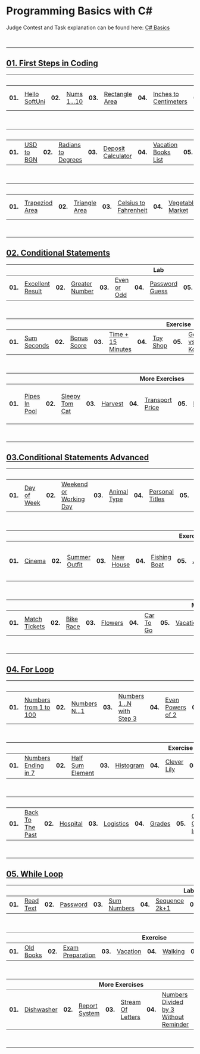 # Programming Basics with C#
Judge Contest and Task explanation can be found here: <a href="https://judge.softuni.org/Contests/#!/List/ByCategory/245/CSharp-Basics">C# Basics</a>

<br/>

---

## <a href="https://github.com/vilyanab8/ProgrammingBasics/tree/main/C%23/01.FirstStepsInCoding">01. First Steps in Coding</a>

<table>
  <thead>
    <tr>
      <th colspan="18" style="text-align:center;">Lab</th>
    </tr>
  </thead>
  <tbody>
    <tr>
      <td><b>01.</b></td>
      <td><a href="https://github.com/vilyanab8/ProgrammingBasics/tree/main/C%23/01.FirstStepsInCoding/T01_HelloSoftUni">Hello SoftUni</a></td>
      <td><b>02.</b></td>
      <td><a href="https://github.com/vilyanab8/ProgrammingBasics/tree/main/C%23/01.FirstStepsInCoding/T02_Nums1To10">Nums 1...10</a></td>
      <td><b>03.</b></td>
      <td><a href="https://github.com/vilyanab8/ProgrammingBasics/tree/main/C%23/01.FirstStepsInCoding/T03_RectangleArea">Rectangle Area</a></td>
      <td><b>04.</b></td>
      <td><a href="https://github.com/vilyanab8/ProgrammingBasics/tree/main/C%23/01.FirstStepsInCoding/T04_InchesToCentimeters">Inches to Centimeters</a></td>
      <td><b>05.</b></td>
      <td><a href="https://github.com/vilyanab8/ProgrammingBasics/tree/main/C%23/01.FirstStepsInCoding/T05_GreetingByName">Greeting by Name</a></td>
       <td><b>06.</b></td>
      <td><a href="https://github.com/vilyanab8/ProgrammingBasics/tree/main/C%23/01.FirstStepsInCoding/T06_ConcatenateData">Concatenate Data</a></td>
      <td><b>07.</b></td>
      <td><a href="https://github.com/vilyanab8/ProgrammingBasics/tree/main/C%23/01.FirstStepsInCoding/T07_ProjectsCreation">Projects Creation</a></td>
      <td><b>08.</b></td>
      <td><a href="https://github.com/vilyanab8/ProgrammingBasics/tree/main/C%23/01.FirstStepsInCoding/T08_PetShop">Pet Shop</a></td>
      <td><b>09.</b></td>
      <td><a href="https://github.com/vilyanab8/ProgrammingBasics/tree/main/C%23/01.FirstStepsInCoding/T09_YardGreening">Yard Greening
</a></td>
    </tr>
  </tbody>
</table>
<br/>

<table>
  <thead>
    <tr>
      <th colspan="18" style="text-align:center;">Exercise</th>
    </tr>
  </thead>
  <tbody>
    <tr>
      <td><b>01.</b></td>
      <td><a href="https://github.com/vilyanab8/ProgrammingBasics/tree/main/C%23/01.FirstStepsInCoding-Exercise/T01_USDtoBGN">USD to BGN</a></td>
      <td><b>02.</b></td>
      <td><a href="https://github.com/vilyanab8/ProgrammingBasics/tree/main/C%23/01.FirstStepsInCoding-Exercise/T02_RadiansToDegrees">Radians to Degrees</a></td>
      <td><b>03.</b></td>
      <td><a href="https://github.com/vilyanab8/ProgrammingBasics/tree/main/C%23/01.FirstStepsInCoding-Exercise/T03_DepositCalculator">Deposit Calculator</a></td>
      <td><b>04.</b></td>
      <td><a href="https://github.com/vilyanab8/ProgrammingBasics/tree/main/C%23/01.FirstStepsInCoding-Exercise/T04_VacationBooksList">Vacation Books List</a></td>
      <td><b>05.</b></td>
      <td><a href="https://github.com/vilyanab8/ProgrammingBasics/tree/main/C%23/01.FirstStepsInCoding-Exercise/T05_SuppliesForSchool">Supplies for School</a></td>
       <td><b>06.</b></td>
      <td><a href="https://github.com/vilyanab8/ProgrammingBasics/tree/main/C%23/01.FirstStepsInCoding-Exercise/T06_Repainting">Repainting</a></td>
      <td><b>07.</b></td>
      <td><a href="https://github.com/vilyanab8/ProgrammingBasics/tree/main/C%23/01.FirstStepsInCoding-Exercise/T07_FoodDelivery">Food Delivery</a></td>
      <td><b>08.</b></td>
      <td><a href="https://github.com/vilyanab8/ProgrammingBasics/tree/main/C%23/01.FirstStepsInCoding-Exercise/T08_BasketballEquipment">Basketball Equipment</a></td>
      <td><b>09.</b></td>
      <td><a href="https://github.com/vilyanab8/ProgrammingBasics/tree/main/C%23/01.FirstStepsInCoding-Exercise/T09_FishTank">Fish Tank
</a></td>
    </tr>
  </tbody>
</table>
<br/>

<table>
  <thead>
    <tr>
      <th colspan="20" style="text-align:center;">More Exercises</th>
    </tr>
  </thead>
  <tbody>
    <tr>
      <td><b>01.</b></td>
      <td><a href="https://github.com/vilyanab8/ProgrammingBasics/tree/main/C%23/01.FirstStepsInCoding-MoreExercise/T01_TrapezoidArea">Trapeziod Area</a></td>
      <td><b>02.</b></td>
      <td><a href="https://github.com/vilyanab8/ProgrammingBasics/tree/main/C%23/01.FirstStepsInCoding-MoreExercise/T02_TriangleArea">Triangle Area</a></td>
      <td><b>03.</b></td>
      <td><a href="https://github.com/vilyanab8/ProgrammingBasics/tree/main/C%23/01.FirstStepsInCoding-MoreExercise/T03_CelsiusToFahrenheit">Celsius to Fahrenheit</a></td>
      <td><b>04.</b></td>
      <td><a href="https://github.com/vilyanab8/ProgrammingBasics/tree/main/C%23/01.FirstStepsInCoding-MoreExercise/T04_VegetableMarket">Vegetable Market</a></td>
      <td><b>05.</b></td>
      <td><a href="https://github.com/vilyanab8/ProgrammingBasics/tree/main/C%23/01.FirstStepsInCoding-MoreExercise/T05_TrainingLab">Training Lab</a></td>
       <td><b>06.</b></td>
      <td><a href="https://github.com/vilyanab8/ProgrammingBasics/tree/main/C%23/01.FirstStepsInCoding-MoreExercise/T06_Fishland">Fishland</a></td>
      <td><b>07.</b></td>
      <td><a href="https://github.com/vilyanab8/ProgrammingBasics/tree/main/C%23/01.FirstStepsInCoding-MoreExercise/T07_HousePainting">House Painting</a></td>
      <td><b>08.</b></td>
      <td><a href="https://github.com/vilyanab8/ProgrammingBasics/tree/main/C%23/01.FirstStepsInCoding-MoreExercise/T08_CircleAreaAndPerimeter">Circle Area and Perimeter</a></td>
      <td><b>09.</b></td>
      <td><a href="https://github.com/vilyanab8/ProgrammingBasics/tree/main/C%23/01.FirstStepsInCoding-MoreExercise/T09_WeatherForecast">Weather Forecast
</a></td>
      <td><b>10.</b></td>
      <td><a href="https://github.com/vilyanab8/ProgrammingBasics/tree/main/C%23/01.FirstStepsInCoding-MoreExercise/T10_WeatherForecast-Part2">Weather Forecast - Part 2</a></td>
    </tr>
  </tbody>
</table>
<br/>

---

## <a href="https://github.com/vilyanab8/ProgrammingBasics/tree/main/C%23/02.ConditionalStatements">02. Conditional Statements</a>

<table>
  <thead>
    <tr>
      <th colspan="14" style="text-align:center;">Lab</th>
    </tr>
  </thead>
  <tbody>
    <tr>
      <td><b>01.</b></td>
      <td><a href="https://github.com/vilyanab8/ProgrammingBasics/tree/main/C%23/02.ConditionalStatements/T01_ExcellentResult">Excellent Result</a></td>
      <td><b>02.</b></td>
      <td><a href="https://github.com/vilyanab8/ProgrammingBasics/tree/main/C%23/02.ConditionalStatements/T02_GreaterNumber">Greater Number</a></td>
      <td><b>03.</b></td>
      <td><a href="https://github.com/vilyanab8/ProgrammingBasics/tree/main/C%23/02.ConditionalStatements/T03_EvenOrOdd">Even or Odd</a></td>
      <td><b>04.</b></td>
      <td><a href="https://github.com/vilyanab8/ProgrammingBasics/tree/main/C%23/02.ConditionalStatements/T04_PasswordGuess">Password Guess</a></td>
      <td><b>05.</b></td>
      <td><a href="https://github.com/vilyanab8/ProgrammingBasics/tree/main/C%23/02.ConditionalStatements/T05_Number100To200">Number 100...200</a></td>
       <td><b>06.</b></td>
      <td><a href="https://github.com/vilyanab8/ProgrammingBasics/tree/main/C%23/02.ConditionalStatements/T06_SpeedInfo">Speed Info</a></td>
      <td><b>07.</b></td>
      <td><a href="https://github.com/vilyanab8/ProgrammingBasics/tree/main/C%23/02.ConditionalStatements/T07_AreaOfFigures">Area of Figures</a></td>
    </tr>
  </tbody>
</table>
<br/>

<table>
  <thead>
    <tr>
      <th colspan="16" style="text-align:center;">Exercise</th>
    </tr>
  </thead>
  <tbody>
    <tr>
      <td><b>01.</b></td>
      <td><a href="https://github.com/vilyanab8/ProgrammingBasics/tree/main/C%23/02.ConditionalStatements-Exercise/T01_SumSeconds">Sum Seconds</a></td>
      <td><b>02.</b></td>
      <td><a href="https://github.com/vilyanab8/ProgrammingBasics/tree/main/C%23/02.ConditionalStatements-Exercise/T02_BonusScore">Bonus Score</a></td>
      <td><b>03.</b></td>
      <td><a href="https://github.com/vilyanab8/ProgrammingBasics/tree/main/C%23/02.ConditionalStatements-Exercise/T03_Time%2B15Minutes">Time + 15 Minutes</a></td>
      <td><b>04.</b></td>
      <td><a href="https://github.com/vilyanab8/ProgrammingBasics/tree/main/C%23/02.ConditionalStatements-Exercise/T04_ToyShop">Toy Shop</a></td>
      <td><b>05.</b></td>
      <td><a href="https://github.com/vilyanab8/ProgrammingBasics/tree/main/C%23/02.ConditionalStatements-Exercise/T05_GodzillaVs.Kong">Godzilla vs. Kong</a></td>
       <td><b>06.</b></td>
      <td><a href="https://github.com/vilyanab8/ProgrammingBasics/tree/main/C%23/02.ConditionalStatements-Exercise/T06_WorldSwimmingRecord">World Swimming Record</a></td>
      <td><b>07.</b></td>
      <td><a href="https://github.com/vilyanab8/ProgrammingBasics/tree/main/C%23/02.ConditionalStatements-Exercise/T07_Shopping">Shopping</a></td>
       <td><b>08.</b></td>
      <td><a href="https://github.com/vilyanab8/ProgrammingBasics/tree/main/C%23/02.ConditionalStatements-Exercise/T08_LunchBreak">Lunch Break</a></td>
    </tr>
  </tbody>
</table>
<br/>

<table>
  <thead>
    <tr>
      <th colspan="16" style="text-align:center;">More Exercises</th>
    </tr>
  </thead>
  <tbody>
    <tr>
      <td><b>01.</b></td>
      <td><a href="https://github.com/vilyanab8/ProgrammingBasics/tree/main/C%23/02.ConditionalStatements-MoreExercises/T01_PipesInPool">Pipes In Pool</a></td>
      <td><b>02.</b></td>
      <td><a href="https://github.com/vilyanab8/ProgrammingBasics/tree/main/C%23/02.ConditionalStatements-MoreExercises/T02_SleepyTomCat">Sleepy Tom Cat</a></td>
      <td><b>03.</b></td>
      <td><a href="https://github.com/vilyanab8/ProgrammingBasics/tree/main/C%23/02.ConditionalStatements-MoreExercises/T03_Harvest">Harvest</a></td>
      <td><b>04.</b></td>
      <td><a href="https://github.com/vilyanab8/ProgrammingBasics/tree/main/C%23/02.ConditionalStatements-MoreExercises/T04_TransportPrice">Transport Price</a></td>
      <td><b>05.</b></td>
      <td><a href="https://github.com/vilyanab8/ProgrammingBasics/tree/main/C%23/02.ConditionalStatements-MoreExercises/T05_Pets">Pets</a></td>
       <td><b>06.</b></td>
      <td><a href="https://github.com/vilyanab8/ProgrammingBasics/tree/main/C%23/02.ConditionalStatements-MoreExercises/T06_FlowerShop">Flower Shop</a></td>
      <td><b>07.</b></td>
      <td><a href="https://github.com/vilyanab8/ProgrammingBasics/tree/main/C%23/02.ConditionalStatements-MoreExercises/T07_FuelTank">Fuel Tank</a></td>
      <td><b>08.</b></td>
      <td><a href="https://github.com/vilyanab8/ProgrammingBasics/tree/main/C%23/02.ConditionalStatements-MoreExercises/T08_FuelTank-Part2">Fuel Tank - Part 2</a></td>
</a></td>
    </tr>
  </tbody>
</table>
<br/>

---

## <a href="https://github.com/vilyanab8/ProgrammingBasics/tree/main/C%23/03.ConditionalStatementsAdvanced">03.Conditional Statements Advanced</a>

<table>
  <thead>
    <tr>
      <th colspan="24" style="text-align:center;">Lab</th>
    </tr>
  </thead>
  <tbody>
    <tr>
      <td><b>01.</b></td>
      <td><a href="https://github.com/vilyanab8/ProgrammingBasics/tree/main/C%23/03.ConditionalStatementsAdvanced/T01_DayOfWeek">Day of Week</a></td>
      <td><b>02.</b></td>
      <td><a href="https://github.com/vilyanab8/ProgrammingBasics/tree/main/C%23/03.ConditionalStatementsAdvanced/T02_WeekendOrWorkingDay">Weekend or Working Day</a></td>
      <td><b>03.</b></td>
      <td><a href="https://github.com/vilyanab8/ProgrammingBasics/tree/main/C%23/03.ConditionalStatementsAdvanced/T03_AnimalType">Animal Type</a></td>
      <td><b>04.</b></td>
      <td><a href="https://github.com/vilyanab8/ProgrammingBasics/tree/main/C%23/03.ConditionalStatementsAdvanced/T04_PersonalTitles">Personal Titles</a></td>
      <td><b>05.</b></td>
      <td><a href="https://github.com/vilyanab8/ProgrammingBasics/tree/main/C%23/03.ConditionalStatementsAdvanced/T05_SmallShop">Small Shop</a></td>
       <td><b>06.</b></td>
      <td><a href="https://github.com/vilyanab8/ProgrammingBasics/tree/main/C%23/03.ConditionalStatementsAdvanced/T06_NumberInRange">Number in Range</a></td>
      <td><b>07.</b></td>
      <td><a href="https://github.com/vilyanab8/ProgrammingBasics/tree/main/C%23/03.ConditionalStatementsAdvanced/T07_WorkingHours">Working Hours</a></td>
      <td><b>08.</b></td>
      <td><a href="https://github.com/vilyanab8/ProgrammingBasics/tree/main/C%23/03.ConditionalStatementsAdvanced/T08_CinemaTicket">Cinema Ticket</a></td>
      <td><b>09.</b></td>
      <td><a href="https://github.com/vilyanab8/ProgrammingBasics/tree/main/C%23/03.ConditionalStatementsAdvanced/T09_FruitOrVegetable">Fruit or Vegetable</a></td>
       <td><b>10.</b></td>
      <td><a href="https://github.com/vilyanab8/ProgrammingBasics/tree/main/C%23/03.ConditionalStatementsAdvanced/T10_InvalidNumber">Invalid Number</a></td>
      <td><b>11.</b></td>
      <td><a href="https://github.com/vilyanab8/ProgrammingBasics/tree/main/C%23/03.ConditionalStatementsAdvanced/T11_FruitShop">Fruit Shop</a></td>
       <td><b>12.</b></td>
      <td><a href="https://github.com/vilyanab8/ProgrammingBasics/tree/main/C%23/03.ConditionalStatementsAdvanced/T12_TradeCommissions">Trade Commissions</a></td>
    </tr>
  </tbody>
</table>
<br/>

<table>
  <thead>
    <tr>
      <th colspan="18" style="text-align:center;">Exercise</th>
    </tr>
  </thead>
  <tbody>
    <tr>
      <td><b>01.</b></td>
      <td><a href="https://github.com/vilyanab8/ProgrammingBasics/tree/main/C%23/03.ConditionalStatementsAdvanced-Exercise/T01_Cinema">Cinema</a></td>
      <td><b>02.</b></td>
      <td><a href="https://github.com/vilyanab8/ProgrammingBasics/tree/main/C%23/03.ConditionalStatementsAdvanced-Exercise/T02_SummerOutfit">Summer Outfit</a></td>
      <td><b>03.</b></td>
      <td><a href="https://github.com/vilyanab8/ProgrammingBasics/tree/main/C%23/03.ConditionalStatementsAdvanced-Exercise/T03_NewHouse">New House</a></td>
      <td><b>04.</b></td>
      <td><a href="https://github.com/vilyanab8/ProgrammingBasics/tree/main/C%23/03.ConditionalStatementsAdvanced-Exercise/T04_FishingBoat">Fishing Boat</a></td>
      <td><b>05.</b></td>
      <td><a href="https://github.com/vilyanab8/ProgrammingBasics/tree/main/C%23/03.ConditionalStatementsAdvanced-Exercise/T05_Journey">Journey</a></td>
       <td><b>06.</b></td>
      <td><a href="https://github.com/vilyanab8/ProgrammingBasics/tree/main/C%23/03.ConditionalStatementsAdvanced-Exercise/T06_OperationsBetweenNumbers">Operations Between Numbers</a></td>
      <td><b>07.</b></td>
      <td><a href="https://github.com/vilyanab8/ProgrammingBasics/tree/main/C%23/03.ConditionalStatementsAdvanced-Exercise/T07_HotelRoom">Hotel Room</a></td>
      <td><b>08.</b></td>
      <td><a href="https://github.com/vilyanab8/ProgrammingBasics/tree/main/C%23/03.ConditionalStatementsAdvanced-Exercise/T08_OnTimeForTheExam">On Time for the Exam</a></td>
      <td><b>09.</b></td>
      <td><a href="https://github.com/vilyanab8/ProgrammingBasics/tree/main/C%23/03.ConditionalStatementsAdvanced-Exercise/T09_SkiTrip">Ski Trip
</a></td>
    </tr>
  </tbody>
</table>
<br/>

<table>
  <thead>
    <tr>
      <th colspan="20" style="text-align:center;">More Exercises</th>
    </tr>
  </thead>
  <tbody>
    <tr>
      <td><b>01.</b></td>
      <td><a href="https://github.com/vilyanab8/ProgrammingBasics/tree/main/C%23/03.ConditionalStatementsAdvanced-MoreExercises/T01_MatchTickets">Match Tickets</a></td>
      <td><b>02.</b></td>
      <td><a href="https://github.com/vilyanab8/ProgrammingBasics/tree/main/C%23/03.ConditionalStatementsAdvanced-MoreExercises/T02_BikeRace">Bike Race
</a></td>
      <td><b>03.</b></td>
      <td><a href="https://github.com/vilyanab8/ProgrammingBasics/tree/main/C%23/03.ConditionalStatementsAdvanced-MoreExercises/T03_Flowers">Flowers</a></td>
      <td><b>04.</b></td>
      <td><a href="https://github.com/vilyanab8/ProgrammingBasics/tree/main/C%23/03.ConditionalStatementsAdvanced-MoreExercises/T04_CarToGo">Car To Go</a></td>
      <td><b>05.</b></td>
      <td><a href="https://github.com/vilyanab8/ProgrammingBasics/tree/main/C%23/03.ConditionalStatementsAdvanced-MoreExercises/T05_Vacation">Vacation</a></td>
       <td><b>06.</b></td>
      <td><a href="https://github.com/vilyanab8/ProgrammingBasics/tree/main/C%23/03.ConditionalStatementsAdvanced-MoreExercises/T06_TruckDriver">Truck Driver</a></td>
      <td><b>07.</b></td>
      <td><a href="https://github.com/vilyanab8/ProgrammingBasics/tree/main/C%23/03.ConditionalStatementsAdvanced-MoreExercises/T07_SchoolCamp">School Camp</a></td>
      <td><b>08.</b></td>
      <td><a href="https://github.com/vilyanab8/ProgrammingBasics/tree/main/C%23/03.ConditionalStatementsAdvanced-MoreExercises/T08_PointOnRectangleBorder">Point on Rectangle Border</a></td>
      <td><b>09.</b></td>
      <td><a href="https://github.com/vilyanab8/ProgrammingBasics/tree/main/C%23/03.ConditionalStatementsAdvanced-MoreExercises/T09_NumbersFrom1To10">Numbers from 1 to 10
</a></td>
      <td><b>10.</b></td>
      <td><a href="https://github.com/vilyanab8/ProgrammingBasics/tree/main/C%23/03.ConditionalStatementsAdvanced-MoreExercises/T10_MultiplyBy2">Multiply by 2</a></td>
</a></td>
    </tr>
  </tbody>
</table>
<br/>

---

## <a href="https://github.com/vilyanab8/ProgrammingBasics/tree/main/C%23/04.ForLoop">04. For Loop</a>

<table>
  <thead>
    <tr>
      <th colspan="20" style="text-align:center;">Lab</th>
    </tr>
  </thead>
  <tbody>
    <tr>
      <td><b>01.</b></td>
      <td><a href="https://github.com/vilyanab8/ProgrammingBasics/tree/main/C%23/04.ForLoop/T01_NumbersFrom1To100">Numbers from 1 to 100</a></td>
      <td><b>02.</b></td>
      <td><a href="https://github.com/vilyanab8/ProgrammingBasics/tree/main/C%23/04.ForLoop/T02_NumbersNTo1">Numbers N...1</a></td>
      <td><b>03.</b></td>
      <td><a href="https://github.com/vilyanab8/ProgrammingBasics/tree/main/C%23/04.ForLoop/T03_Numbers1ToNWithStep3">Numbers 1...N with Step 3</a></td>
      <td><b>04.</b></td>
      <td><a href="https://github.com/vilyanab8/ProgrammingBasics/tree/main/C%23/04.ForLoop/T04_EvenPowersOf2">Even Powers of 2</a></td>
      <td><b>05.</b></td>
      <td><a href="https://github.com/vilyanab8/ProgrammingBasics/tree/main/C%23/04.ForLoop/T05_CharacterSequence">Character Sequence</a></td>
       <td><b>06.</b></td>
      <td><a href="https://github.com/vilyanab8/ProgrammingBasics/tree/main/C%23/04.ForLoop/T06_VowelsSum">Vowels Sum</a></td>
      <td><b>07.</b></td>
      <td><a href="https://github.com/vilyanab8/ProgrammingBasics/tree/main/C%23/04.ForLoop/T07_SumNumbers">Sum Numbers</a></td>
      <td><b>08.</b></td>
      <td><a href="https://github.com/vilyanab8/ProgrammingBasics/tree/main/C%23/04.ForLoop/T08_NumberSequence">Number sequence</a></td>
      <td><b>09.</b></td>
      <td><a href="https://github.com/vilyanab8/ProgrammingBasics/tree/main/C%23/04.ForLoop/T09_LeftAndRightSum">Left and Right Sum</a></td>
       <td><b>10.</b></td>
      <td><a href="https://github.com/vilyanab8/ProgrammingBasics/tree/main/C%23/04.ForLoop/T10_OddEvenSum">Odd Even Sum</a></td>
    </tr>
  </tbody>
</table>
<br/>

<table>
  <thead>
    <tr>
      <th colspan="16" style="text-align:center;">Exercise</th>
    </tr>
  </thead>
  <tbody>
    <tr>
      <td><b>01.</b></td>
      <td><a href="https://github.com/vilyanab8/ProgrammingBasics/tree/main/C%23/04.ForLoop-Exercise/T01_NumbersEndingIn7">Numbers Ending in 7</a></td>
      <td><b>02.</b></td>
      <td><a href="https://github.com/vilyanab8/ProgrammingBasics/tree/main/C%23/04.ForLoop-Exercise/T02_HalfSumElement">Half Sum Element</a></td>
      <td><b>03.</b></td>
      <td><a href="https://github.com/vilyanab8/ProgrammingBasics/tree/main/C%23/04.ForLoop-Exercise/T03_Histogram">Histogram</a></td>
      <td><b>04.</b></td>
      <td><a href="https://github.com/vilyanab8/ProgrammingBasics/tree/main/C%23/04.ForLoop-Exercise/T04_CleverLily">Clever Lily</a></td>
      <td><b>05.</b></td>
      <td><a href="https://github.com/vilyanab8/ProgrammingBasics/tree/main/C%23/04.ForLoop-Exercise/T05_Salary">Salary</a></td>
       <td><b>06.</b></td>
      <td><a href="https://github.com/vilyanab8/ProgrammingBasics/tree/main/C%23/04.ForLoop-Exercise/T06_Oscars">Oscars</a></td>
      <td><b>07.</b></td>
      <td><a href="https://github.com/vilyanab8/ProgrammingBasics/tree/main/C%23/04.ForLoop-Exercise/T07_TrekkingMania">Trekking Mania</a></td>
      <td><b>08.</b></td>
      <td><a href="https://github.com/vilyanab8/ProgrammingBasics/tree/main/C%23/04.ForLoop-Exercise/T08_TennisRanklist">Tennis Ranklist</a></td>
</a></td>
    </tr>
  </tbody>
</table>
<br/>

<table>
  <thead>
    <tr>
      <th colspan="22" style="text-align:center;">More Exercises</th>
    </tr>
  </thead>
  <tbody>
    <tr>
      <td><b>01.</b></td>
      <td><a href="https://github.com/vilyanab8/ProgrammingBasics/tree/main/C%23/04.Forloop-MoreExercises/T01_BackToThePast">Back To The Past</a></td>
      <td><b>02.</b></td>
      <td><a href="https://github.com/vilyanab8/ProgrammingBasics/tree/main/C%23/04.Forloop-MoreExercises/T02_Hospital">Hospital
</a></td>
      <td><b>03.</b></td>
      <td><a href="https://github.com/vilyanab8/ProgrammingBasics/tree/main/C%23/04.Forloop-MoreExercises/T03_Logistics">Logistics</a></td>
      <td><b>04.</b></td>
      <td><a href="https://github.com/vilyanab8/ProgrammingBasics/tree/main/C%23/04.Forloop-MoreExercises/T04_Grades">Grades</a></td>
      <td><b>05.</b></td>
      <td><a href="https://github.com/vilyanab8/ProgrammingBasics/tree/main/C%23/04.Forloop-MoreExercises/T05_GameOfIntervals">Game Of Intervals</a></td>
       <td><b>06.</b></td>
      <td><a href="https://github.com/vilyanab8/ProgrammingBasics/tree/main/C%23/04.Forloop-MoreExercises/T06_Bills">Bills</a></td>
      <td><b>07.</b></td>
      <td><a href="https://github.com/vilyanab8/ProgrammingBasics/tree/main/C%23/04.Forloop-MoreExercises/T07_FootballLeague">Football League</a></td>
      <td><b>08.</b></td>
      <td><a href="https://github.com/vilyanab8/ProgrammingBasics/tree/main/C%23/04.Forloop-MoreExercises/T08_EqualPairs">Equal Pairs</a></td>
      <td><b>09.</b></td>
      <td><a href="https://github.com/vilyanab8/ProgrammingBasics/tree/main/C%23/04.Forloop-MoreExercises/T09_Clock">Clock
</a></td>
      <td><b>10.</b></td>
      <td><a href="https://github.com/vilyanab8/ProgrammingBasics/tree/main/C%23/04.Forloop-MoreExercises/T10_Clock-Part2">Clock - part 2</a></td>
       <td><b>11.</b></td>
      <td><a href="https://github.com/vilyanab8/ProgrammingBasics/tree/main/C%23/04.Forloop-MoreExercises/T11_Odd%5CEvenPosition">Odd / Even Position</a></td>
</a></td>
    </tr>
  </tbody>
</table>
<br/>

---

## <a href="https://github.com/vilyanab8/ProgrammingBasics/tree/main/C%23/05.WhileLoop">05. While Loop</a>

<table>
  <thead>
    <tr>
      <th colspan="16" style="text-align:center;">Lab</th>
    </tr>
  </thead>
  <tbody>
    <tr>
      <td><b>01.</b></td>
      <td><a href="https://github.com/vilyanab8/ProgrammingBasics/tree/main/C%23/05.WhileLoop/T01_ReadText">Read Text</a></td>
      <td><b>02.</b></td>
      <td><a href="https://github.com/vilyanab8/ProgrammingBasics/tree/main/C%23/05.WhileLoop/T02_Password">Password</a></td>
      <td><b>03.</b></td>
      <td><a href="https://github.com/vilyanab8/ProgrammingBasics/tree/main/C%23/05.WhileLoop/T03_SumNumbers">Sum Numbers</a></td>
      <td><b>04.</b></td>
      <td><a href="https://github.com/vilyanab8/ProgrammingBasics/tree/main/C%23/05.WhileLoop/T04_Sequence2k%2B1">Sequence 2k+1</a></td>
      <td><b>05.</b></td>
      <td><a href="https://github.com/vilyanab8/ProgrammingBasics/tree/main/C%23/05.WhileLoop/T05_AccountBalance">Account Balance</a></td>
       <td><b>06.</b></td>
      <td><a href="https://github.com/vilyanab8/ProgrammingBasics/tree/main/C%23/05.WhileLoop/T06_MaxNumber">Max Number</a></td>
      <td><b>07.</b></td>
      <td><a href="https://github.com/vilyanab8/ProgrammingBasics/tree/main/C%23/05.WhileLoop/T07_MinNumber">Min Number</a></td>
      <td><b>08.</b></td>
      <td><a href="https://github.com/vilyanab8/ProgrammingBasics/tree/main/C%23/05.WhileLoop/T08_Graduation">Graduation</a></td>
</a></td>
    </tr>
  </tbody>
</table>
<br/>

<table>
  <thead>
    <tr>
      <th colspan="14" style="text-align:center;">Exercise</th>
    </tr>
  </thead>
  <tbody>
    <tr>
      <td><b>01.</b></td>
      <td><a href="https://github.com/vilyanab8/ProgrammingBasics/tree/main/C%23/05.WhileLoop-Exercise/T01_OldBooks">Old Books</a></td>
      <td><b>02.</b></td>
      <td><a href="https://github.com/vilyanab8/ProgrammingBasics/tree/main/C%23/05.WhileLoop-Exercise/T02_ExamPreparation">Exam Preparation</a></td>
      <td><b>03.</b></td>
      <td><a href="https://github.com/vilyanab8/ProgrammingBasics/tree/main/C%23/05.WhileLoop-Exercise/T03_Vacation">Vacation</a></td>
      <td><b>04.</b></td>
      <td><a href="https://github.com/vilyanab8/ProgrammingBasics/tree/main/C%23/05.WhileLoop-Exercise/T04_Walking">Walking</a></td>
      <td><b>05.</b></td>
      <td><a href="https://github.com/vilyanab8/ProgrammingBasics/tree/main/C%23/05.WhileLoop-Exercise/T05_Coins">Coins</a></td>
       <td><b>06.</b></td>
      <td><a href="https://github.com/vilyanab8/ProgrammingBasics/tree/main/C%23/05.WhileLoop-Exercise/T06_Cake">Cake</a></td>
      <td><b>07.</b></td>
      <td><a href="https://github.com/vilyanab8/ProgrammingBasics/tree/main/C%23/05.WhileLoop-Exercise/T07_Moving">Moving</a></td>
</a></td>
    </tr>
  </tbody>
</table>
<br/>

<table>
  <thead>
    <tr>
      <th colspan="10" style="text-align:center;">More Exercises</th>
    </tr>
  </thead>
  <tbody>
    <tr>
      <td><b>01.</b></td>
      <td><a href="https://github.com/vilyanab8/ProgrammingBasics/tree/main/C%23/05.WhileLoop-MoreExercises/T01_Dishwasher">Dishwasher</a></td>
      <td><b>02.</b></td>
      <td><a href="https://github.com/vilyanab8/ProgrammingBasics/tree/main/C%23/05.WhileLoop-MoreExercises/T02_ReportSystem">Report System</a></td>
      <td><b>03.</b></td>
      <td><a href="https://github.com/vilyanab8/ProgrammingBasics/tree/main/C%23/05.WhileLoop-MoreExercises/T03_StreamOfLetters">Stream Of Letters</a></td>
      <td><b>04.</b></td>
      <td><a href="https://github.com/vilyanab8/ProgrammingBasics/tree/main/C%23/05.WhileLoop-MoreExercises/T04_NumbersDividedBy3WithoutReminder">Numbers Divided by 3 Without Reminder</a></td>
      <td><b>05.</b></td>
      <td><a href="https://github.com/vilyanab8/ProgrammingBasics/tree/main/C%23/05.WhileLoop-MoreExercises/T05_AverageNumber">Average Number</a></td>
    </tr>
  </tbody>
</table>
<br/>

---

